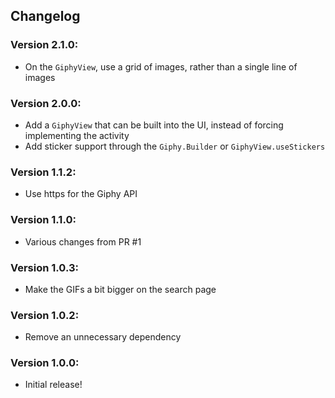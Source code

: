 ## Changelog

### Version 2.1.0:
- On the `GiphyView`, use a grid of images, rather than a single line of images

### Version 2.0.0:
- Add a `GiphyView` that can be built into the UI, instead of forcing implementing the activity
- Add sticker support through the `Giphy.Builder` or `GiphyView.useStickers`

### Version 1.1.2:
- Use https for the Giphy API

### Version 1.1.0:
- Various changes from PR #1

### Version 1.0.3:
- Make the GIFs a bit bigger on the search page

### Version 1.0.2:
- Remove an unnecessary dependency

### Version 1.0.0:
- Initial release!
